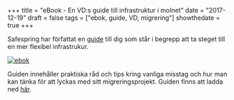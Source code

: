 +++
title = "eBook - En VD:s guide till infrastruktur i molnet"
date = "2017-12-19"
draft = false
tags = ["ebok, guide, VD, migrering"]
showthedate = true
+++

Safespring har författat en [guide][ebook] till dig som står i begrepp att ta
steget till en mer flexibel infrastrukur.

[![ebok](../images/ebook-banner.png)][ebook]

Guiden innehåller praktiska råd och tips kring vanliga misstag och hur man kan
tänka för att lyckas med sitt migreringsprojekt. Guiden finns att ladda
ned [här][ebook].

[ebook]: ../../marketing/ebook_vd_guide.html

